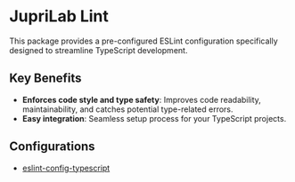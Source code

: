 # JupriLab Lint

This package provides a pre-configured ESLint configuration specifically designed to streamline TypeScript development.

## Key Benefits

- **Enforces code style and type safety**: Improves code readability, maintainability, and catches potential type-related errors.
- **Easy integration**: Seamless setup process for your TypeScript projects.

## Configurations

- [eslint-config-typescript](https://github.com/JupriLab/lint/tree/main/packages/eslint-config-typescript)
